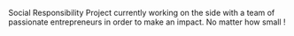 Social Responsibility Project currently working on the side with a team of passionate entrepreneurs in order to make an impact. No matter how small !
